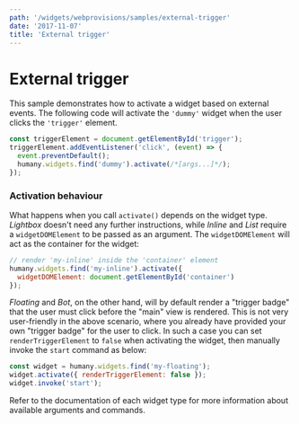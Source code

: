 ```yaml
---
path: '/widgets/webprovisions/samples/external-trigger'
date: '2017-11-07'
title: 'External trigger'
---
```


# External trigger
This sample demonstrates how to activate a widget based on external events. The following code will activate the `'dummy'` widget when the user clicks the `'trigger'` element. 
```javascript
const triggerElement = document.getElementById('trigger');
triggerElement.addEventListener('click', (event) => {
  event.preventDefault();
  humany.widgets.find('dummy').activate(/*[args...]*/);
});
```

### Activation behaviour
What happens when you call `activate()` depends on the widget type. _Lightbox_ doesn't need any further instructions, while _Inline_ and _List_ require a `widgetDOMElement` to be passed as an argument. The `widgetDOMElement` will act as the container for the widget:

```javascript
// render 'my-inline' inside the 'container' element
humany.widgets.find('my-inline').activate({
  widgetDOMElement: document.getElementById('container')
});
```

_Floating_ and _Bot_, on the other hand, will by default render a "trigger badge" that the user must click before the "main" view is rendered. This is not very user-friendly in the above scenario, where you already have provided your own "trigger badge" for the user to click. In such a case you can set `renderTriggerElement` to `false` when activating the widget, then manually invoke the `start` command as below:

```javascript
const widget = humany.widgets.find('my-floating');
widget.activate({ renderTriggerElement: false });
widget.invoke('start');
```

Refer to the documentation of each widget type for more information about available arguments and commands.